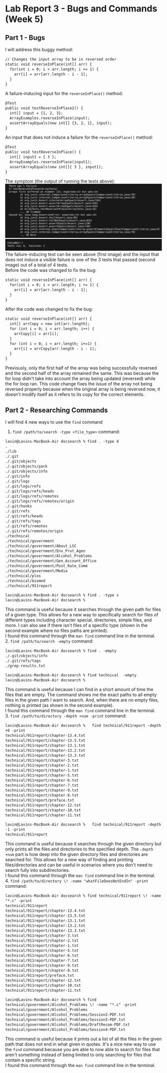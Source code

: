 # Lab Report 3 - Bugs and Commands (Week 5)

## Part 1 - Bugs
I will address this buggy method:
```
// Changes the input array to be in reversed order
static void reverseInPlace(int[] arr) {
  for(int i = 0; i < arr.length; i += 1) {
    arr[i] = arr[arr.length - i - 1];
  }
}
```
A failure-inducing input for the `reverseInPlace()` method:
```
@Test
public void testReverseInPlace2() {
  int[] input = {1, 2, 3};
  ArrayExamples.reverseInPlace(input);
  assertArrayEquals(new int[] {3, 2, 1}, input);
}
```
An input that does not induce a failure for the `reverseInPlace()` method:
```
@Test 
public void testReverseInPlace() {
  int[] input1 = { 3 };
  ArrayExamples.reverseInPlace(input1);
  assertArrayEquals(new int[]{ 3 }, input1);
}
```
The symptom (the output of running the tests above):
![Image](symptomVisible.jpeg)
![Image](symptomNotVis.jpeg)
<br/>The failure-inducing test can be seen above (first image) and the input that does not induce a visible failure is one of the 3 tests that passed (second image) out of a total of 4 tests.
<br/>Before the code was changed to fix the bug:
```
static void reverseInPlace(int[] arr) {
  for(int i = 0; i < arr.length; i += 1) {
    arr[i] = arr[arr.length - i - 1];
  }
}
```
After the code was changed to fix the bug:
```
static void reverseInPlace(int[] arr) {
  int[] arrCopy = new int[arr.length];
  for (int i = 0; i < arr.length; i++) {
    arrCopy[i] = arr[i];
  }
  for (int i = 0; i < arr.length; i+=1) {
    arr[i] = arrCopy[arr.length - i - 1];
  }
}
```
Previously, only the first half of the array was being successfully reversed and the second half of the array remained the same. This was because the for loop didn't take into account the array being updated (reversed) while the for loop ran. This code change fixes the issue of the array not being reversed properly because when the original array is being reversed now, it doesn't modify itself as it refers to its copy for the correct elements.

## Part 2 - Researching Commands
I will find 4 new ways to use the `find` command
1. `find /path/to/search -type <file_type>` command:
```
lavin@Lavins-MacBook-Air docsearch % find . -type d
.
./lib
./.git
./.git/objects
./.git/objects/pack
./.git/objects/info
./.git/info
./.git/logs
./.git/logs/refs
./.git/logs/refs/heads
./.git/logs/refs/remotes
./.git/logs/refs/remotes/origin
./.git/hooks
./.git/refs
./.git/refs/heads
./.git/refs/tags
./.git/refs/remotes
./.git/refs/remotes/origin
./technical
./technical/government
./technical/government/About_LSC
./technical/government/Env_Prot_Agen
./technical/government/Alcohol_Problems
./technical/government/Gen_Account_Office
./technical/government/Post_Rate_Comm
./technical/government/Media
./technical/plos
./technical/biomed
./technical/911report
```
```
lavin@Lavins-MacBook-Air docsearch % find . -type s
lavin@Lavins-MacBook-Air docsearch % 
```
This command is useful because  it searches through the given path for files of a given type. This allows for a new way to specifically search for files of different types including character special, directories, simple files, and more. I can also see if there isn't files of a specific type (shown in the second example where no files paths are printed).
<br/>I found this command through the `man find` command line in the terminal. 
<br/>2. `find /path/to/search -empty` command:
```
lavin@Lavins-MacBook-Air docsearch % find . -empty               
./.git/objects/info
./.git/refs/tags
./grep-results.txt
```
```
lavin@Lavins-MacBook-Air docsearch % find technical  -empty
lavin@Lavins-MacBook-Air docsearch %
```
This command is useful because I can find in a short amount of time the files that are empty. The command shows me the exact paths to all empty files in the given path I want to search. And, when there are no empty files, nothing is printed (as shown in the second example). 
<br/>I found this command through the `man find` command line in the terminal.
<br/>3. `find /path/to/directory -depth +num -print` command:
```
lavin@Lavins-MacBook-Air docsearch %   find technical/911report -depth +0 -print 
technical/911report/chapter-13.4.txt
technical/911report/chapter-13.5.txt
technical/911report/chapter-13.1.txt
technical/911report/chapter-13.2.txt
technical/911report/chapter-13.3.txt
technical/911report/chapter-3.txt
technical/911report/chapter-2.txt
technical/911report/chapter-1.txt
technical/911report/chapter-5.txt
technical/911report/chapter-6.txt
technical/911report/chapter-7.txt
technical/911report/chapter-9.txt
technical/911report/chapter-8.txt
technical/911report/preface.txt
technical/911report/chapter-12.txt
technical/911report/chapter-10.txt
technical/911report/chapter-11.txt
```
```
lavin@Lavins-MacBook-Air docsearch %   find technical/911report -depth -1 -print
technical/911report
```
This command is useful because it searches through the given directory but only prints all the files and directories to the specified depth. The `-depth +num` part is how deep into the given directory files and directories are searched for. This allows for a new way of finding and printing files/directories and can be useful in scenarios where you don't need to search fully into subdirectories.
<br/>I found this command through the `man find` command line in the terminal. 
<br/>4. `find /path/to/directory \! -name "whatFileDoesNotEndIn" -print` command:
 ```
lavin@Lavins-MacBook-Air docsearch % find technical/911report \! -name "*.c" -print 
technical/911report
technical/911report/chapter-13.4.txt
technical/911report/chapter-13.5.txt
technical/911report/chapter-13.1.txt
technical/911report/chapter-13.2.txt
technical/911report/chapter-13.3.txt
technical/911report/chapter-3.txt
technical/911report/chapter-2.txt
technical/911report/chapter-1.txt
technical/911report/chapter-5.txt
technical/911report/chapter-6.txt
technical/911report/chapter-7.txt
technical/911report/chapter-9.txt
technical/911report/chapter-8.txt
technical/911report/preface.txt
technical/911report/chapter-12.txt
technical/911report/chapter-10.txt
technical/911report/chapter-11.txt
```
```
lavin@Lavins-MacBook-Air docsearch % find technical/government/Alcohol_Problems \! -name "*.c" -print   
technical/government/Alcohol_Problems
technical/government/Alcohol_Problems/Session2-PDF.txt
technical/government/Alcohol_Problems/Session3-PDF.txt
technical/government/Alcohol_Problems/DraftRecom-PDF.txt
technical/government/Alcohol_Problems/Session4-PDF.txt
```
This command is useful because it prints out a list of all the files in the given path that does not end in what given in quotes. It's a nice new way to use the `find` command because you are able to now able to search for files that aren't something instead of being limited to only searching for files that contain a specific string.
<br/>I found this command through the `man find` command line in the terminal. 
